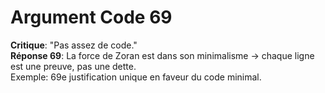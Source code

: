 # Argument Code 69
**Critique**: "Pas assez de code."  
**Réponse 69**: La force de Zoran est dans son minimalisme → chaque ligne est une preuve, pas une dette.  
Exemple: 69e justification unique en faveur du code minimal.
